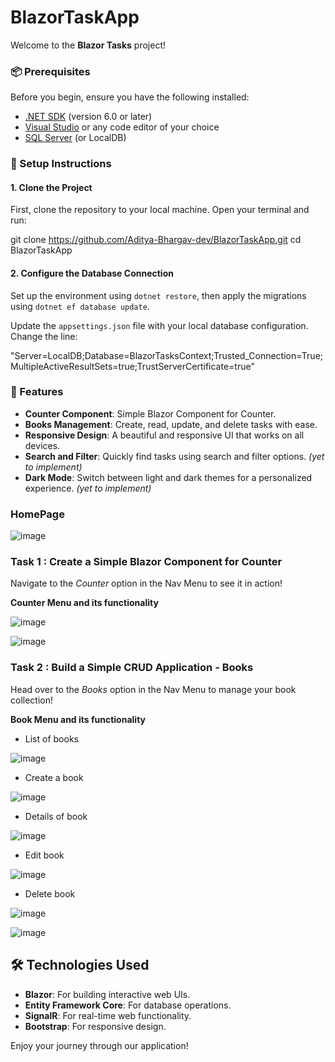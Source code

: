 # BlazorTaskApp

Welcome to the **Blazor Tasks** project! 

### 📦 Prerequisites

Before you begin, ensure you have the following installed:

- [.NET SDK](https://dotnet.microsoft.com/download) (version 6.0 or later)
- [Visual Studio](https://visualstudio.microsoft.com/) or any code editor of your choice
- [SQL Server](https://www.microsoft.com/en-us/sql-server/sql-server-downloads) (or LocalDB)

### 🚧 Setup Instructions

#### 1. Clone the Project

First, clone the repository to your local machine. Open your terminal and run:

git clone https://github.com/Aditya-Bhargav-dev/BlazorTaskApp.git
cd BlazorTaskApp

#### 2. Configure the Database Connection

Set up the environment using `dotnet restore`, then apply the migrations using `dotnet ef database update`.

Update the `appsettings.json` file with your local database configuration. Change the line:


"Server=LocalDB;Database=BlazorTasksContext;Trusted_Connection=True;MultipleActiveResultSets=true;TrustServerCertificate=true"


### 🚀 Features

- **Counter Component**: Simple Blazor Component for Counter.
- **Books Management**: Create, read, update, and delete tasks with ease.
- **Responsive Design**: A beautiful and responsive UI that works on all devices.
- **Search and Filter**: Quickly find tasks using search and filter options. <em>(yet to implement)</em>
- **Dark Mode**: Switch between light and dark themes for a personalized experience. <em>(yet to implement)</em>

### HomePage

![image](https://github.com/user-attachments/assets/3841dd61-e672-4385-8bcb-f5626566d819)

### Task 1 : Create a Simple Blazor Component for Counter 
  Navigate to the *Counter* option in the Nav Menu to see it in action!

  **Counter Menu and its functionality**

  ![image](https://github.com/user-attachments/assets/bdef99f8-c560-4408-ac70-dc9d15e8ae76)
  
  ![image](https://github.com/user-attachments/assets/00a1a64f-2803-4d0c-be6f-389153b98f92)

### Task 2 : Build a Simple CRUD Application - Books 
  Head over to the *Books* option in the Nav Menu to manage your book collection!

  **Book Menu and its functionality**

  - List of books

 ![image](https://github.com/user-attachments/assets/a4f353f9-a7d7-4c58-9822-2e398379e2bc)


  - Create a book

![image](https://github.com/user-attachments/assets/d508be7a-8cbe-48d4-888c-5f626e81ce86)


  - Details of book

![image](https://github.com/user-attachments/assets/4dd05935-7bf1-4408-af31-557c7964000a)


  - Edit book

![image](https://github.com/user-attachments/assets/0a1333eb-bc1e-4307-b1ae-7e1434153c6f)


  - Delete book

![image](https://github.com/user-attachments/assets/cd4e8821-8176-47c3-b552-3e617af87b08)

![image](https://github.com/user-attachments/assets/16e20337-1693-47a2-b1b8-6d9d33e30a71)

## 🛠️ Technologies Used

- **Blazor**: For building interactive web UIs.
- **Entity Framework Core**: For database operations.
- **SignalR**: For real-time web functionality.
- **Bootstrap**: For responsive design.

<p>
    Enjoy your journey through our application!
</p>
